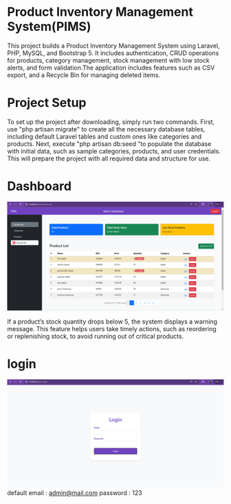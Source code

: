 # Product Inventory Management System(PIMS)
 This project builds a Product Inventory Management System using Laravel, PHP, MySQL, and Bootstrap 5. It includes authentication, CRUD operations for products, category management, stock management with low stock alerts, and form validation.The application includes features such as CSV export, and a Recycle Bin for managing deleted items.

# Project Setup
To set up the project after downloading, simply run two commands. First, use "php artisan migrate" to create all the necessary database tables, including default Laravel tables and custom ones like categories and products. Next, execute "php artisan db:seed "to populate the database with initial data, such as sample categories, products, and user credentials. This will prepare the project with all required data and structure for use.

 # Dashboard
 
![Homepage](images/screenshot/dashboard.png)

If a product’s stock quantity drops below 5, the system displays a warning message.
This feature helps users take timely actions, such as reordering or replenishing stock, to avoid running out of critical products.

# login

![Homepage](images/screenshot/login.png)
default 
email : admin@mail.com
password : 123

 
